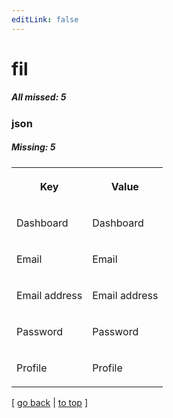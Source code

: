 ```yaml
---
editLink: false
---
```


# fil

##### All missed: 5


### json

##### Missing: 5

<table width="100%">
<tr><th width="50%">

Key

</th><th width="50%">

Value

</th></tr>
<tr><td width="50%">

Dashboard

</td><td width="50%">

Dashboard

</td></tr>
<tr><td width="50%">

Email

</td><td width="50%">

Email

</td></tr>
<tr><td width="50%">

Email address

</td><td width="50%">

Email address

</td></tr>
<tr><td width="50%">

Password

</td><td width="50%">

Password

</td></tr>
<tr><td width="50%">

Profile

</td><td width="50%">

Profile

</td></tr>
</table>

[ [go back](../status.md) | [to top](#) ]

